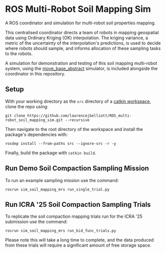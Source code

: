 # ROS Multi-Robot Soil Mapping Sim
A ROS coordinator and simulation for multi-robot soil properties mapping.

This centralised coordinator directs a team of robots in mapping geospatial data using Ordinary Kriging (OK) interpolation. The kriging variance, a metric of the uncertainty of the interpolation's predictions, is used to decide where robots should sample, and informs allocation of these sampling tasks to the robots.

A simulation for demonstration and testing of this soil mapping multi-robot system, using the [move_base_abstract](https://github.com/laurencejbelliott/move_base_abstract) simulator, is included alongside the coordinator in this repository.

## Setup
With your working directory as the `src` directory of a [catkin workspace](https://wiki.ros.org/catkin/Tutorials/create_a_workspace), clone the repo using:
```
git clone https://github.com/laurencejbelliott/ROS_multi-robot_soil_mapping_sim.git --recursive
```
Then navigate to the root directory of the workspace and install the package's dependencies with:
```
rosdep install --from-paths src --ignore-src -r -y
```
Finally, build the package with `catkin build`.

## Run Demo Soil Compaction Sampling Mission
To run an example sampling mission use the command:
```
rosrun sim_soil_mapping_mrs run_single_trial.py
```

## Run ICRA '25 Soil Compaction Sampling Trials
To replicate the soil compaction mapping trials run for the ICRA '25 submission use the command:
```
rosrun sim_soil_mapping_mrs run_bid_func_trials.py
```
Please note this will take a long time to complete, and the data produced from these trials will require a significant amount of free storage space.
